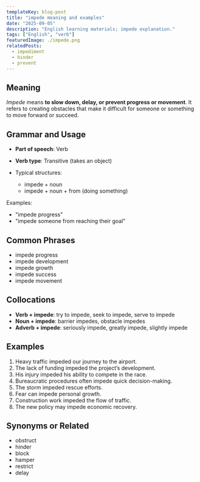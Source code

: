```yaml
---
templateKey: blog-post
title: "impede meaning and examples"
date: "2025-09-05"
description: "English learning materials; impede explanation."
tags: ["English", "verb"]
featuredImage: ./impede.png
relatedPosts:
  - impediment
  - hinder
  - prevent
---
```


## Meaning

_Impede_ means **to slow down, delay, or prevent progress or movement**. It refers to creating obstacles that make it difficult for someone or something to move forward or succeed.

## Grammar and Usage

- **Part of speech**: Verb
- **Verb type**: Transitive (takes an object)
- Typical structures:

  - impede + noun
  - impede + noun + from (doing something)

Examples:

- "impede progress"
- "impede someone from reaching their goal"

## Common Phrases

- impede progress
- impede development
- impede growth
- impede success
- impede movement

## Collocations

- **Verb + impede**: try to impede, seek to impede, serve to impede
- **Noun + impede**: barrier impedes, obstacle impedes
- **Adverb + impede**: seriously impede, greatly impede, slightly impede

## Examples

1. Heavy traffic impeded our journey to the airport.
2. The lack of funding impeded the project’s development.
3. His injury impeded his ability to compete in the race.
4. Bureaucratic procedures often impede quick decision-making.
5. The storm impeded rescue efforts.
6. Fear can impede personal growth.
7. Construction work impeded the flow of traffic.
8. The new policy may impede economic recovery.

## Synonyms or Related

- obstruct
- hinder
- block
- hamper
- restrict
- delay
